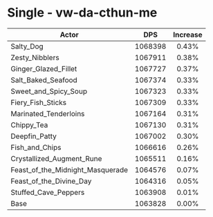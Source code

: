 # Single - vw-da-cthun-me
| Actor | DPS | Increase |
|---|:---:|:---:|
|Salty_Dog|1068398|0.43%|
|Zesty_Nibblers|1067911|0.38%|
|Ginger_Glazed_Fillet|1067727|0.37%|
|Salt_Baked_Seafood|1067374|0.33%|
|Sweet_and_Spicy_Soup|1067323|0.33%|
|Fiery_Fish_Sticks|1067309|0.33%|
|Marinated_Tenderloins|1067164|0.31%|
|Chippy_Tea|1067130|0.31%|
|Deepfin_Patty|1067002|0.30%|
|Fish_and_Chips|1066616|0.26%|
|Crystallized_Augment_Rune|1065511|0.16%|
|Feast_of_the_Midnight_Masquerade|1064576|0.07%|
|Feast_of_the_Divine_Day|1064316|0.05%|
|Stuffed_Cave_Peppers|1063908|0.01%|
|Base|1063828|0.00%|
